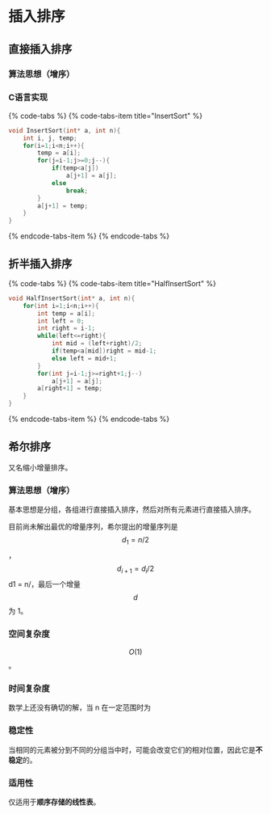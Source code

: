 # 插入排序

## 直接插入排序

### 算法思想（增序）



### C语言实现

{% code-tabs %}
{% code-tabs-item title="InsertSort" %}
```c
void InsertSort(int* a, int n){
    int i, j, temp;
    for(i=1;i<n;i++){
        temp = a[i];
        for(j=i-1;j>=0;j--){
            if(temp<a[j])
                a[j+1] = a[j];
            else
                break;
        }
        a[j+1] = temp;
    }
}
```
{% endcode-tabs-item %}
{% endcode-tabs %}

## 折半插入排序

{% code-tabs %}
{% code-tabs-item title="HalfInsertSort" %}
```c
void HalfInsertSort(int* a, int n){
    for(int i=1;i<n;i++){
        int temp = a[i];
        int left = 0;
        int right = i-1;
        while(left<=right){
            int mid = (left+right)/2;
            if(temp<a[mid])right = mid-1;
            else left = mid+1;
        }
        for(int j=i-1;j>=right+1;j--)
            a[j+1] = a[j];
        a[right+1] = temp;
    }
}
```
{% endcode-tabs-item %}
{% endcode-tabs %}

## 希尔排序

又名缩小增量排序。

### 算法思想（增序）

基本思想是分组，各组进行直接插入排序，然后对所有元素进行直接插入排序。

目前尚未解出最优的增量序列，希尔提出的增量序列是 $$d_1=n/2$$， $$d_{i+1}=d_i/2$$ d1 = n/，最后一个增量 $$d$$ 为 1。

### 空间复杂度

$$O(1)$$ 。

### 时间复杂度

数学上还没有确切的解，当 n 在一定范围时为

### 稳定性

当相同的元素被分到不同的分组当中时，可能会改变它们的相对位置，因此它是**不稳定**的。

### 适用性

仅适用于**顺序存储的线性表**。

